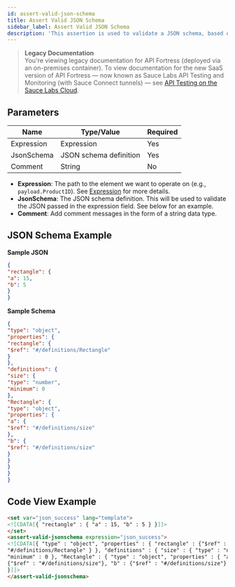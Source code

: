 ```yaml
---
id: assert-valid-json-schema
title: Assert Valid JSON Schema
sidebar_label: Assert Valid JSON Schema
description: 'This assertion is used to validate a JSON schema, based on the provided schema definition.'
---
```


<head>
  <meta name="robots" content="noindex" />
</head>

> **Legacy Documentation**<br/>You're viewing legacy documentation for API Fortress (deployed via an on-premises container). To view documentation for the new SaaS version of API Fortress &#8212; now known as Sauce Labs API Testing and Monitoring (with Sauce Connect tunnels) &#8212; see [API Testing on the Sauce Labs Cloud](/api-testing/).

## Parameters

| **Name**   | **Type/Value**         | **Required** |
| ---------- | ---------------------- | ------------ |
| Expression | Expression             | Yes          |
| JsonSchema | JSON schema definition | Yes          |
| Comment    | String                 | No           |

- **Expression**: The path to the element we want to operate on (e.g., `payload.ProductID`). See [Expression](https://apifortress.com/doc/expression/) for more details.
- **JsonSchema**: The JSON schema definition. This will be used to validate the JSON passed in the expression field. See below for an example.
- **Comment**: Add comment messages in the form of a string data type.

## JSON Schema Example

**Sample JSON**

```json
{
"rectangle": {
"a": 15,
"b": 5
}
}
```

**Sample Schema**

```json
{
"type": "object",
"properties": {
"rectangle": {
"$ref": "#/definitions/Rectangle"
}
},
"definitions": {
"size": {
"type": "number",
"minimum": 0
},
"Rectangle": {
"type": "object",
"properties": {
"a": {
"$ref": "#/definitions/size"
},
"b": {
"$ref": "#/definitions/size"
}
}
}
}
}
```

## Code View Example

```html
<set var="json_success" lang="template">
<![CDATA[{ "rectangle" : { "a" : 15, "b" : 5 } }]]>
</set>
<assert-valid-jsonschema expression="json_success">
<![CDATA[{ "type" : "object", "properties" : { "rectangle" : {"$ref" :
"#/definitions/Rectangle" } }, "definitions" : { "size" : { "type" : "number",
"minimum" : 0 }, "Rectangle" : { "type" : "object", "properties" : { "a" :
{"$ref" : "#/definitions/size"}, "b" : {"$ref" : "#/definitions/size"} } } }
}]]>
</assert-valid-jsonschema>
```
